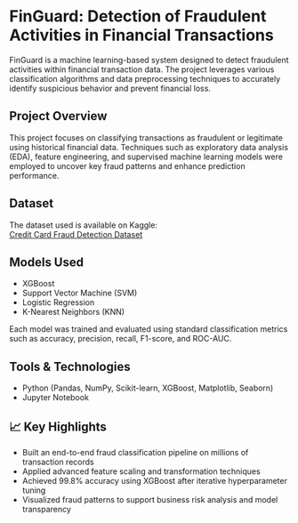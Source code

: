 # FinGuard: Detection of Fraudulent Activities in Financial Transactions

FinGuard is a machine learning-based system designed to detect fraudulent activities within financial transaction data. The project leverages various classification algorithms and data preprocessing techniques to accurately identify suspicious behavior and prevent financial loss.

## Project Overview

This project focuses on classifying transactions as fraudulent or legitimate using historical financial data. Techniques such as exploratory data analysis (EDA), feature engineering, and supervised machine learning models were employed to uncover key fraud patterns and enhance prediction performance.

## Dataset

The dataset used is available on Kaggle:  
[Credit Card Fraud Detection Dataset](https://www.kaggle.com/datasets/mlg-ulb/creditcardfraud)

## Models Used

- XGBoost  
- Support Vector Machine (SVM)  
- Logistic Regression  
- K-Nearest Neighbors (KNN)

Each model was trained and evaluated using standard classification metrics such as accuracy, precision, recall, F1-score, and ROC-AUC.

## Tools & Technologies

- Python (Pandas, NumPy, Scikit-learn, XGBoost, Matplotlib, Seaborn)  
- Jupyter Notebook  


## 📈 Key Highlights

- Built an end-to-end fraud classification pipeline on millions of transaction records  
- Applied advanced feature scaling and transformation techniques  
- Achieved 99.8% accuracy using XGBoost after iterative hyperparameter tuning  
- Visualized fraud patterns to support business risk analysis and model transparency




